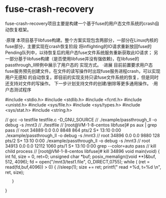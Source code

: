# fuse-crash-recovery

fuse-crash-recovery项目主要是构建一个基于fuse的用户态文件系统的crash自动恢复框架。

·原理
本项目基于libfuse构建。整个方案实现包含两部分，一部分在Linux内核的fuse部分，主要实现在crash恢复阶段
将inflighting的IO请求重新放回fuse的Pending队列中，以待恢复后的用户态fuse文件系统服务重新获取此IO请求；
另一部分基于libfuse构建（是否使用libfuse并没有强依赖)，在libfuse的passthrough_ll样例中展示了用户态的
实现方式。
·进展
目前前置要求用户态fuse服务预先创建文件。在文件的读写操作时出现fuse服务进程crash，可以实现用户无感知
的自动恢复。即目前的实现支持只读fuse文件系统的恢复，但是同时还支持对文件的写操作。
下一步计划支持文件的创建/删除等更多通用操作。
·用户态测试程序

#include <stdio.h>
#include <stdlib.h>
#include <fcntl.h>
#include <unistd.h>
#include <sys/file.h>
#include <sys/types.h>
#include <sys/stat.h> 
#include <string.h>

// gcc -o testfile testfile.c -D_GNU_SOURCE
// ./example/passthrough_ll -o debug -s  /mnt3
// ./testfile
// [root@VM-1-8-centos libfuse]# ps aux | grep pass
// root       34889  0.0  0.0   8848   864 pts/2    S+   13:10   0:00 ./example/passthrough_ll -o debug -s /mnt3
// root       34896  0.0  0.0   9880   128 pts/2    S+   13:10   0:00 ./example/passthrough_ll -o debug -s /mnt3
// root       34913  0.0  0.0  12112  1060 pts/1    S+   13:10   0:00 grep --color=auto pass
// kill child process
// [root@VM-1-8-centos libfuse]# kill 34896 
void main(void)
{
       int fd, size = 0, ret=0;
       unsigned char *buf;
        posix_memalign((void **)&buf, 512, 4096);
       fd = open("/mnt3/test1.file", O_DIRECT,0755);
       while ( (ret = read(fd,buf,4096)) > 0) {
               //sleep(1);
               size += ret;
               printf(" read +%d, t=%d \n", ret, size);

       }
}
